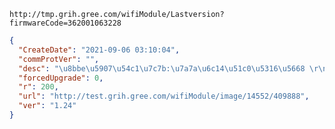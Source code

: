 `http://tmp.grih.gree.com/wifiModule/Lastversion?firmwareCode=362001063228`

```json
{
  "CreateDate": "2021-09-06 03:10:04",
  "commProtVer": "",
  "desc": "\u8bbe\u5907\u54c1\u7c7b:\u7a7a\u6c14\u51c0\u5316\u5668 \r\n\u66f4\u65b0\u539f\u56e0\uff1a\u5382\u5bb6\u8fd4\u5305 \r\n\u8d1f\u8d23\u4eba\uff1a\u8096\u5cb1\u4e91",
  "forcedUpgrade": 0,
  "r": 200,
  "url": "http://test.grih.gree.com/wifiModule/image/14552/409888",
  "ver": "1.24"
}
```